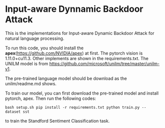 # Input-aware Dynnamic Backdoor Attack

This is the implementations for Input-aware Dynamic Backdoor Attack for natural language processing.

To run this code, you should install the **apex**(https://github.com/NVIDIA/apex) at first. The pytorch vision is
1.11.0+cu11.3. Other implements are shown in the requirements.txt. The UNILM model is from https://github.com/microsoft/unilm/tree/master/unilm-v1.

The pre-trained language model should be download as the unilm/readme.md shows.

To train our model, you can first download the pre-trained model and install pytorch, apex. Then run the following codes:

`bash setup.sh
 pip install -r requirements.txt
python train.py --dataset sst`

to train the Standford Sentiment Classification task.